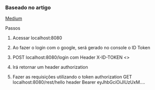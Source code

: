 
### Baseado no artigo 

[Medium](https://medium.com/@harittweets/securing-your-apis-when-building-web-applications-5643d12e84d8)

Passos

1) Acessar localhost:8080

2) Ao fazer o login com o google, será gerado no console o ID Token

3) POST localhost:8080/login com Header X-ID-TOKEN <<ID Token>>

4) Irá retornar um header authorization

5) Fazer as requisições utilizando o token authorization
	GET localhost:8080/rest/hello header Bearer eyJhbGciOiJIUzUxM....
	




